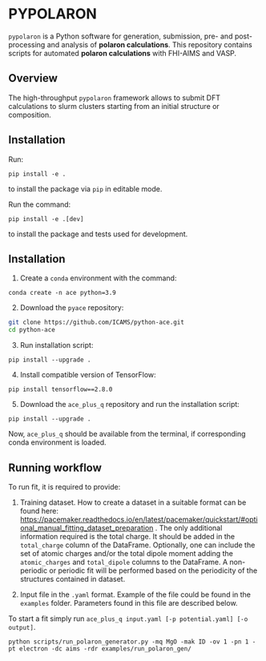 # PYPOLARON

`pypolaron` is a Python software for generation, submission, pre- and post-processing and analysis of **polaron calculations**.
This repository contains scripts for automated **polaron calculations** with FHI-AIMS and VASP.
 
## Overview 

The high-throughput `pypolaron` framework allows to submit DFT calculations to slurm clusters starting from an initial structure
or composition. 

## Installation

Run:

`pip install -e .`

to install the package via `pip` in editable mode. 

Run the command:

`pip install -e .[dev]`

to install the package and tests used for development.

## Installation

1. Create a `conda` environment with the command:

`conda create -n ace python=3.9`

2. Download the `pyace` repository:

```bash
git clone https://github.com/ICAMS/python-ace.git
cd python-ace
```

3. Run installation script:

`pip install --upgrade .`

4. Install compatible version of TensorFlow:

`pip install tensorflow==2.8.0` 

5. Download the `ace_plus_q` repository and run the installation script:

`pip install --upgrade .`

Now, `ace_plus_q` should be available from the terminal, if corresponding conda environment is loaded.


## Running workflow

To run fit, it is required to provide:

1. Training dataset. How to create a dataset in a suitable format can be found here:
   https://pacemaker.readthedocs.io/en/latest/pacemaker/quickstart/#optional_manual_fitting_dataset_preparation . 
The only additional information required is the total charge. It should be added in the `total_charge` column of the DataFrame.
Optionally, one can include  the set of atomic charges and/or the total dipole moment adding the `atomic_charges` 
and `total_dipole` columns to the DataFrame. A non-periodic or periodic fit will be performed based on the periodicity
of the structures contained in dataset.

2. Input file in the `.yaml` format. Example of the file could be found in the `examples` folder.
Parameters found in this file are described below.

To start a fit simply run `ace_plus_q input.yaml [-p potential.yaml] [-o output]`.

`python scripts/run_polaron_generator.py -mq MgO -mak ID -ov 1 -pn 1 -pt electron -dc aims -rdr examples/run_polaron_gen/`